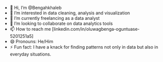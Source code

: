- 👋 Hi, I’m @Bengahkhaleb
- 👀 I’m interested in data cleaning, analysis and visualization
- 🌱 I’m currently freelancing as a data analyst
- 💞️ I’m looking to collaborate on data analytics tools
- 📫 How to reach me [linkedin.com/in/oluwagbenga-oguntuase-5201251a5]
- 😄 Pronouns: He/Him
- ⚡ Fun fact: I have a knack for finding patterns not only in data but also in everyday situations.

<!---
Bengahkhaleb/Bengahkhaleb is a ✨ special ✨ repository because its `README.md` (this file) appears on your GitHub profile.
You can click the Preview link to take a look at your changes.
--->
